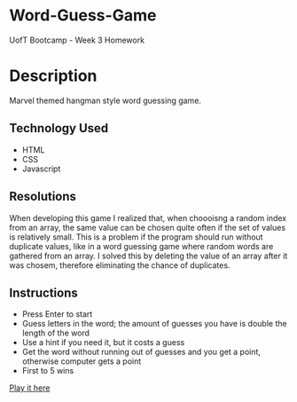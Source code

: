 # Word-Guess-Game
UofT Bootcamp - Week 3 Homework

# Description
Marvel themed hangman style word guessing game. 

## Technology Used
* HTML
* CSS
* Javascript

## Resolutions
When developing this game I realized that, when choooisng a random index from an array, the same value can be chosen quite often if the set of values is relatively small. This is a problem if the program should run without duplicate values, like in a word guessing game where random words are gathered from an array. I solved this by deleting the value of an array after it was chosem, therefore eliminating the chance of duplicates. 

## Instructions
* Press Enter to start
* Guess letters in the word; the amount of guesses you have is double the length of the word
* Use a hint if you need it, but it costs a guess
* Get the word without running out of guesses and you get a point, otherwise computer gets a point
* First to 5 wins

[Play it here](https://davidlapadula.github.io/Word-Guess-Game/)

